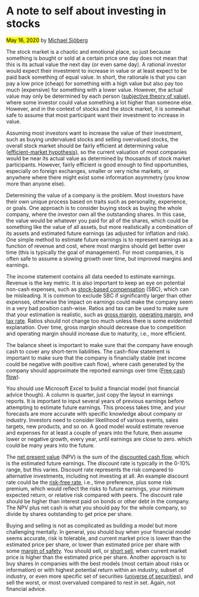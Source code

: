 # A note to self about investing in stocks

<mark>May 16, 2020</mark> by [Michael Sjöberg](/about.html)

The stock market is a chaotic and emotional place, so just because something is bought or sold at a certain price one day does not mean that this is its actual value the next day (or even same day). A rational investor would expect their investment to increase in value or at least expect to be paid back something of equal value. In short, the rationale is that you can pay a low price (cheap) for something with a high value but also pay too much (expensive) for something with a lower value. However, the actual value may only be determined by each person ([subjective theory of value](https://en.wikipedia.org/wiki/Subjective_theory_of_value)), where some investor could value something a lot higher than someone else. However, and in the context of stocks and the stock market, it is somewhat safe to assume that most participant want their investment to increase in value.

Assuming most investors want to increase the value of their investment, such as buying undervalued stocks and selling overvalued stocks, the overall stock market should be fairly efficient at determining value ([efficient-market hypothesis](https://en.wikipedia.org/wiki/Efficient-market_hypothesis)), so the current valuation of most companies would be near its actual value as determined by thousands of stock market participants. However, fairly efficient is good enough to find opportunities, especially on foreign exchanges, smaller or very niche markets, or anywhere where there might exist some information asymmetry (you know more than anyone else).

Determining the value of a company is the problem. Most investors have their own unique process based on traits such as personality, experience, or goals. One approach is to consider buying stock as buying the whole company, where the investor own all the outstanding shares. In this case, the value would be whatever you paid for all of the shares, which could be something like the value of all assets, but more realistically a combination of its assets and estimated future earnings (as adjusted for inflation and risk). One simple method to estimate future earnings is to represent earnings as a function of revenue and cost, where most margins should get better over time (this is typically the goal of management). For most companies, it is often safe to assume a slowing growth over time, but improved margins and earnings.

The income statement contains all data needed to estimate earnings. Revenue is the key metric. It is also important to keep an eye on potential non-cash expenses, such as [stock-based compensation](https://en.wikipedia.org/wiki/Employee_stock_option) (SBC), which can be misleading. It is common to exclude SBC if significantly larger than other expenses, otherwise the impact on earnings could make the company seem in a very bad position cash-wise. Ratios and tax can be used to make sure that your estimation is realistic, such as [gross margin](https://en.wikipedia.org/wiki/Gross_margin), [operating margin](https://en.wikipedia.org/wiki/Operating_margin), and [tax rate](https://en.wikipedia.org/wiki/Tax_rate). Ratios should not change too much unless there is some evidented explanation. Over time, gross margin should decrease due to competition and operating margin should increase due to maturity, i.e., more efficient.

The balance sheet is important to make sure that the company have enough cash to cover any short-term liabilities. The cash-flow statement is important to make sure that the company is financially stable (net income could be negative with positive cash flow), where cash generated by the company should approximate the reported earnings over time ([Free cash flow](https://en.wikipedia.org/wiki/Free_cash_flow)).

You should use Microsoft Excel to build a financial model (not financial advice though). A column is quarter, just copy the layout in earnings reports. It is important to input several years of previous earnings before attempting to estimate future earnings. This process takes time, and your forecasts are more accurate with specific knowledge about company or industry. Investors need to consider likelihood of various events, sales targets, new products, and so on. A good model would estimate revenue and expenses for at least a couple of years into the future, then assume lower or negative growth, every year, until earnings are close to zero. which could be many years into the future.

The [net present value](https://en.wikipedia.org/wiki/Net_present_value) (NPV) is the sum of the [discounted cash flow](https://en.wikipedia.org/wiki/Discounted_cash_flow), which is the estimated future earnings. The discount rate is typically in the 0-10% range, but this varies. Discount rate represents the risk compared to alternative investments, including not investing at all. An example discount rate could be the [risk-free rate](https://en.wikipedia.org/wiki/Risk-free_interest_rate), i.e., time preference, plus some risk premium, which would reflect the risks to future earnings, your minimum expected return, or relative risk compared with peers. The discount rate should be higher than interest paid on bonds or other debt in the company. The NPV plus net cash is what you should pay for the whole company, so divide by shares outstanding to get price per share.

Buying and selling is not as complicated as building a model but more challenging mentally. In general, you should buy when your financial model seems accurate, risk is tolerable, and current market price is lower than the estimated price per share, or lower than estimated price per share with some [margin of safety](https://en.wikipedia.org/wiki/Margin_of_safety_(financial)). You should sell, or [short sell](https://en.wikipedia.org/wiki/Short_(finance)), when current market price is higher than the estimated price per share. Another approach is to buy shares in companies with the best models (most certain about risks or information) or with highest potential return within an industry, subset of industry, or even more specific set of securities ([universe of securities](https://www.investopedia.com/terms/u/universeofsecurities.asp)), and sell the worst, or most overvalued compared to rest in set. Again, not financial advice.
